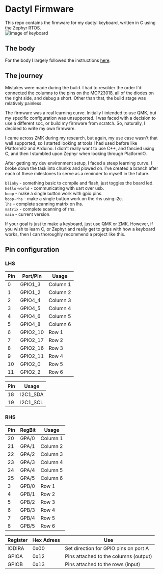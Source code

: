 # Dactyl Firmware

This repo contains the firmware for my dactyl keyboard, written in C using the Zephyr RTOS.   
![image of keyboard](https://github.com/probablyanewt/dactyl_firmware/blob/main/assets/keyboard.png?raw=true)

## The body

For the body I largely followed the instructions [here](https://github.com/adereth/dactyl-keyboard). 

## The journey

Mistakes were made during the build. I had to resolder the order I'd connected the columns to the pins on the MCP23018, all of the diodes on the right side, and debug a short. Other than that, the build stage was relatively painless. 

The firmware was a real learning curve. Initially I intended to use QMK, but my specific configuration was unsupported. I was faced with a decision to use a different soc, or build my firmware from scratch. So, naturally, I decided to write my own firmware. 

I came across ZMK during my research, but again, my use case wasn't that well supported, so I started looking at tools I had used before like PlatformIO and Arduino. I didn't really want to use C++, and fancied using C, and then I stumbled upon Zephyr when looking through PlatformIO.

After getting my dev environment setup, I faced a steep learning curve. I broke down the task into chunks and plowed on. I've created a branch after each of these milestones to serve as a reminder to myself in the future. 

`blinky` - something basic to compile and flash, just toggles the board led.  
`hello-world` - communicating with uart over usb.  
`boop` - make a single button work with gpio pins.  
`boop-rhs` - make a single button work on the rhs using i2c.  
`lhs` - complete scanning matrix on lhs.  
`matrix` - complete scanning of rhs.  
`main` - current version.  

If your goal is just to make a keyboard, just use QMK or ZMK. However, if you wish to learn C, or Zephyr  and really get to grips with how a keyboard works, then I can thoroughly recommend a project like this.  

## Pin configuration

### LHS
| Pin | Port/Pin | Usage    |
|-----|----------|----------|
|  0  | GPIO1_3  | Column 1 |
|  1  | GPIO1_2  | Column 2 |
|  2  | GPIO4_4  | Column 3 |
|  3  | GPIO4_5  | Column 4 |
|  4  | GPIO4_6  | Column 5 |
|  5  | GPIO4_8  | Column 6 |
|  6  | GPIO2_10 | Row 1    |
|  7  | GPIO2_17 | Row 2    |
|  8  | GPIO2_16 | Row 3    |
|  9  | GPIO2_11 | Row 4    |
| 10  | GPIO2_0  | Row 5    |
| 11  | GPIO2_2  | Row 6    |

| Pin | Usage    | 
|-----|----------| 
| 18  | I2C1_SDA | to RHS
| 19  | I2C1_SCL | 

### RHS

| Pin | RegBit | Usage    |
|-----|--------|----------|
| 20  | GPA/0  | Column 1 |
| 21  | GPA/1  | Column 2 |
| 22  | GPA/2  | Column 3 |
| 23  | GPA/3  | Column 4 |
| 24  | GPA/4  | Column 5 |
| 25  | GPA/5  | Column 6 |
|  3  | GPB/0  | Row 1    |
|  4  | GPB/1  | Row 2    |
|  5  | GPB/2  | Row 3    |
|  6  | GPB/3  | Row 4    |
|  7  | GPB/4  | Row 5    |
|  8  | GPB/5  | Row 6    |

| Register | Hex Adress | Use                                   |
|----------|------------|---------------------------------------|
| IODIRA   | 0x00       | Set direction for GPIO pins on port A | 
| GPIOA    | 0x12       | Pins attached to the columns (output) |
| GPIOB    | 0x13       | Pins attached to the rows (input)     |
